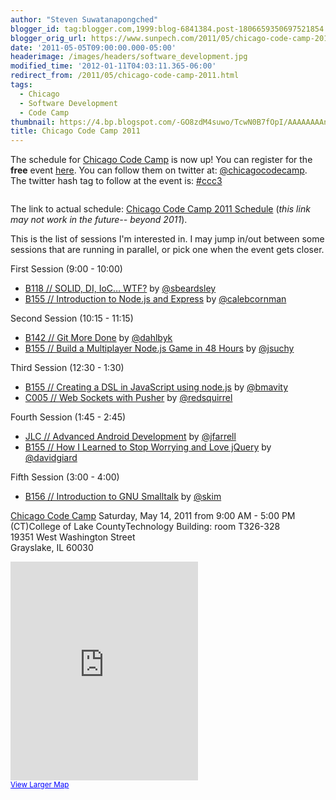 ```yaml
---
author: "Steven Suwatanapongched"
blogger_id: tag:blogger.com,1999:blog-6841384.post-1806659350697521854
blogger_orig_url: https://www.sunpech.com/2011/05/chicago-code-camp-2011.html
date: '2011-05-05T09:00:00.000-05:00'
headerimage: /images/headers/software_development.jpg
modified_time: '2012-01-11T04:03:11.365-06:00'
redirect_from: /2011/05/chicago-code-camp-2011.html
tags:
  - Chicago
  - Software Development
  - Code Camp
thumbnail: https://4.bp.blogspot.com/-GO8zdM4suwo/TcwN0B7fOpI/AAAAAAAAnss/T1nD2L7lmJc/s600/logo-horizontal.png
title: Chicago Code Camp 2011
---
```



The schedule for <a href="https://chicagocodecamp.com/">Chicago Code Camp</a> is now up! You can register for the <b>free</b> event <a href="https://chicagocodecamp.eventbrite.com/">here</a>. You can follow them on twitter at: <a href="https://twitter.com/#!/chicagocodecamp">@chicagocodecamp</a>. The twitter hash tag to follow at the event is: <a href="https://twitter.com/#!/search?q=%23ccc3">#ccc3</a>

<img   border="0" src="https://4.bp.blogspot.com/-GO8zdM4suwo/TcwN0B7fOpI/AAAAAAAAnss/T1nD2L7lmJc/s400/logo-horizontal.png" alt=""  />

The link to actual schedule: <a href="https://chicagocodecamp.com/schedules">Chicago Code Camp 2011 Schedule</a> (<i>this link may not work in the future-- beyond 2011</i>).

This is the list of sessions I'm interested in. I may jump in/out between some sessions that are running in parallel, or pick one when the event gets closer.

First Session (9:00 - 10:00)
<ul>
  <li><a href="https://chicagocodecamp.com/sessions/67">B118 // SOLID, DI, IoC… WTF?</a> by <a href="https://twitter.com/sbeardsley">@sbeardsley</a></li>
  <li><a href="https://chicagocodecamp.com/sessions/37">B155 // Introduction to Node.js and Express</a> by <a href="https://twitter.com/#!/calebcornman">@calebcornman</a></li></ul>Second Session (10:15 - 11:15)
<ul>
  <li><a href="https://chicagocodecamp.com/sessions/49">B142 // Git More Done</a> by <a href="https://twitter.com/#!/dahlbyk">@dahlbyk</a></li>
  <li><a href="https://chicagocodecamp.com/sessions/68">B155 // Build a Multiplayer Node.js Game in 48 Hours</a> by <a href="https://twitter.com/#!/jsuchy">@jsuchy</a></li>
</ul>Third Session (12:30 - 1:30)
<ul>
  <li><a href="https://chicagocodecamp.com/sessions/20">B155 // Creating a DSL in JavaScript using node.js</a> by <a href="https://twitter.com/#!/bmavity">@bmavity</a> </li>
  <li><a href="https://chicagocodecamp.com/sessions/72">C005 // Web Sockets with Pusher</a> by <a href="https://twitter.com/#!/redsquirrel">@redsquirrel</a></li>
</ul>

Fourth Session (1:45 - 2:45)
<ul>
  <li><a href="https://chicagocodecamp.com/sessions/70">JLC // Advanced Android Development</a> by <a href="https://twitter.com/#!/jfarrell">@jfarrell</a> </li>
  <li><a href="https://chicagocodecamp.com/sessions/85">B155 // How I Learned to Stop Worrying and Love jQuery</a> by <a href="https://twitter.com/#!/davidgiard">@davidgiard</a></li></ul>Fifth Session (3:00 - 4:00)
<ul>
  <li><a href="https://chicagocodecamp.com/sessions/114">B156 // Introduction to GNU Smalltalk</a> by <a href="https://twitter.com/#!/skim">@skim</a> </li>
</ul>

<a href="https://chicagocodecamp.com/">Chicago Code Camp</a>
Saturday, May 14, 2011 from 9:00 AM - 5:00 PM<br />
(CT)College of Lake CountyTechnology Building: room T326-328<br />
19351 West Washington Street<br />
Grayslake, IL 60030<br />

<div class="video-container"><iframe frameborder="0" height="350" marginheight="0" marginwidth="0" scrolling="no" src="https://maps.google.com/maps?f=q&amp;source=s_q&amp;hl=en&amp;geocode=&amp;q=College+of+Lake+County,+Grayslake,+IL+60030&amp;aq=0&amp;sll=37.0625,-95.677068&amp;sspn=65.17542,112.5&amp;ie=UTF8&amp;hq=College+of+Lake+County,+Grayslake,+IL+60030&amp;hnear=College+of+Lake+County,+19351+W+Washington+St,+Grayslake,+Illinois+60030-1198&amp;z=14&amp;iwloc=A&amp;cid=11226092070957742249&amp;ll=42.355782,-88.014246&amp;output=embed" ></iframe></div>
<small><a href="https://maps.google.com/maps?f=q&amp;source=embed&amp;hl=en&amp;geocode=&amp;q=College+of+Lake+County,+Grayslake,+IL+60030&amp;aq=0&amp;sll=37.0625,-95.677068&amp;sspn=65.17542,112.5&amp;ie=UTF8&amp;hq=College+of+Lake+County,+Grayslake,+IL+60030&amp;hnear=College+of+Lake+County,+19351+W+Washington+St,+Grayslake,+Illinois+60030-1198&amp;z=14&amp;iwloc=A&amp;cid=11226092070957742249&amp;ll=42.355782,-88.014246" style="color: blue; text-align: left;">View Larger Map</a></small>